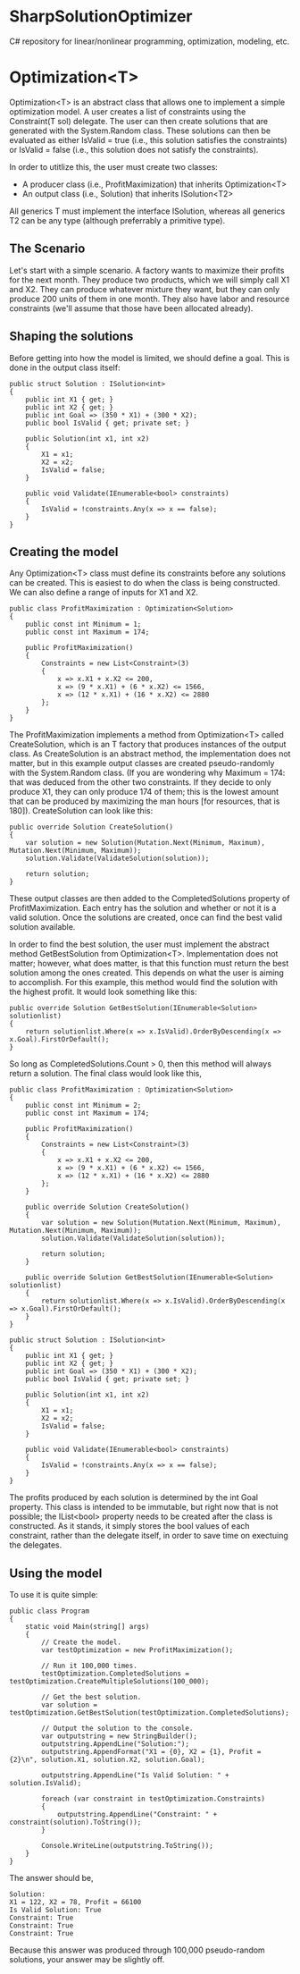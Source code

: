 # SharpSolutionOptimizer
C# repository for linear/nonlinear programming, optimization, modeling, etc.

# Optimization\<T\>

Optimization\<T\> is an abstract class that allows one to implement a simple optimization model. A user creates a list of constraints using the Constraint(T sol) delegate. The user can then create solutions that are generated with the System.Random class. These solutions can then be evaluated as either IsValid = true (i.e., this solution satisfies the constraints) or IsValid = false (i.e., this solution does not satisfy the constraints).

In order to utitlize this, the user must create two classes:
* A producer class (i.e., ProfitMaximization) that inherits Optimization\<T\>
* An output class (i.e., Solution) that inherits ISolution\<T2\>

All generics T must implement the interface ISolution, whereas all generics T2 can be any type (although preferrably a primitive type).

## The Scenario

Let's start with a simple scenario. A factory wants to maximize their profits for the next month. They produce two products, which we will simply call X1 and X2. They can produce whatever mixture they want, but they can only produce 200 units of them in one month. They also have labor and resource constraints (we'll assume that those have been allocated already).

## Shaping the solutions

Before getting into how the model is limited, we should define a goal. This is done in the output class itself:

```
public struct Solution : ISolution<int>
{
    public int X1 { get; }
    public int X2 { get; }
    public int Goal => (350 * X1) + (300 * X2);
    public bool IsValid { get; private set; }

    public Solution(int x1, int x2)
    {
        X1 = x1;
        X2 = x2;
        IsValid = false;
    }

    public void Validate(IEnumerable<bool> constraints)
    {
        IsValid = !constraints.Any(x => x == false);
    }
}
```

## Creating the model

Any Optimization\<T\> class must define its constraints before any solutions can be created. This is easiest to do when the class is being constructed. We can also define a range of inputs for X1 and X2.

```
public class ProfitMaximization : Optimization<Solution>
{
    public const int Minimum = 1;
    public const int Maximum = 174;

    public ProfitMaximization()
    {
        Constraints = new List<Constraint>(3)
        {
            x => x.X1 + x.X2 <= 200,
            x => (9 * x.X1) + (6 * x.X2) <= 1566,
            x => (12 * x.X1) + (16 * x.X2) <= 2880
        };
    }
}
```

The ProfitMaximization implements a method from Optimization\<T\> called CreateSolution, which is an T factory that produces instances of the output class. As CreateSolution is an abstract method, the implementation does not matter, but in this example output classes are created pseudo-randomly with the System.Random class. (If you are wondering why Maximum = 174: that was deduced from the other two constraints. If they decide to only produce X1, they can only produce 174 of them; this is the lowest amount that can be produced by maximizing the man hours [for resources, that is 180]). CreateSolution can look like this:

```
public override Solution CreateSolution()
{
    var solution = new Solution(Mutation.Next(Minimum, Maximum), Mutation.Next(Minimum, Maximum));
    solution.Validate(ValidateSolution(solution));

    return solution;
}
```

These output classes are then added to the CompletedSolutions property of ProfitMaximization. Each entry has the solution and whether or not it is a valid solution. Once the solutions are created, once can find the best valid solution available.

In order to find the best solution, the user must implement the abstract method GetBestSolution from Optimization\<T\>. Implementation does not matter; however, what does matter, is that this function must return the best solution among the ones created. This depends on what the user is aiming to accomplish. For this example, this method would find the solution with the highest profit. It would look something like this:

```
public override Solution GetBestSolution(IEnumerable<Solution> solutionlist)
{
    return solutionlist.Where(x => x.IsValid).OrderByDescending(x => x.Goal).FirstOrDefault();
}
```

So long as CompletedSolutions.Count > 0, then this method will always return a solution. The final class would look like this,

```
public class ProfitMaximization : Optimization<Solution>
{
    public const int Minimum = 2;
    public const int Maximum = 174;

    public ProfitMaximization()
    {
        Constraints = new List<Constraint>(3)
        {
            x => x.X1 + x.X2 <= 200,
            x => (9 * x.X1) + (6 * x.X2) <= 1566,
            x => (12 * x.X1) + (16 * x.X2) <= 2880
        };
    }

    public override Solution CreateSolution()
    {
        var solution = new Solution(Mutation.Next(Minimum, Maximum), Mutation.Next(Minimum, Maximum));
        solution.Validate(ValidateSolution(solution));

        return solution;
    }

    public override Solution GetBestSolution(IEnumerable<Solution> solutionlist)
    {
        return solutionlist.Where(x => x.IsValid).OrderByDescending(x => x.Goal).FirstOrDefault();
    }
}

public struct Solution : ISolution<int>
{
    public int X1 { get; }
    public int X2 { get; }
    public int Goal => (350 * X1) + (300 * X2);
    public bool IsValid { get; private set; }

    public Solution(int x1, int x2)
    {
        X1 = x1;
        X2 = x2;
        IsValid = false;
    }

    public void Validate(IEnumerable<bool> constraints)
    {
        IsValid = !constraints.Any(x => x == false);
    }
}
```

The profits produced by each solution is determined by the int Goal property. This class is intended to be immutable, but right now that is not possible; the IList\<bool\> property needs to be created after the class is constructed. As it stands, it simply stores the bool values of each constraint, rather than the delegate itself, in order to save time on exectuing the delegates.

## Using the model

To use it is quite simple:

```
public class Program
{
    static void Main(string[] args)
    {
        // Create the model.
        var testOptimization = new ProfitMaximization();

        // Run it 100,000 times.
        testOptimization.CompletedSolutions = testOptimization.CreateMultipleSolutions(100_000);

        // Get the best solution.
        var solution = testOptimization.GetBestSolution(testOptimization.CompletedSolutions);
        
        // Output the solution to the console.
        var outputstring = new StringBuilder();
        outputstring.AppendLine("Solution:");
        outputstring.AppendFormat("X1 = {0}, X2 = {1}, Profit = {2}\n", solution.X1, solution.X2, solution.Goal);

        outputstring.AppendLine("Is Valid Solution: " + solution.IsValid);

        foreach (var constraint in testOptimization.Constraints)
        {
            outputstring.AppendLine("Constraint: " + constraint(solution).ToString());
        }

        Console.WriteLine(outputstring.ToString());
    }
}
```

The answer should be,

```
Solution:
X1 = 122, X2 = 78, Profit = 66100
Is Valid Solution: True
Constraint: True
Constraint: True
Constraint: True
```

Because this answer was produced through 100,000 pseudo-random solutions, your answer may be slightly off.

